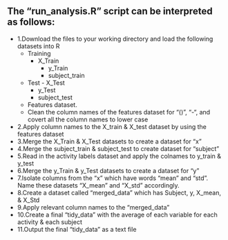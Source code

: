 ## The “run_analysis.R” script can be interpreted as follows:

- 1.Download the files to your working directory and load the following datasets into R
  - Training 
  	- X_Train
        - y_Train
        - subject_train
  - Test
        - X_Test
	- y_Test  
	- subject_test
  - Features dataset.
  -   Clean the column names of the features dataset for “()”, “-“, and covert all the column names to lower case 
- 2.Apply column names to the X_train & X_test dataset by using the features dataset
- 3.Merge the X_Train & X_Test datasets to create a dataset for “x”
- 4.Merge the subject_train & subject_test to create dataset for “subject”
- 5.Read in the activity labels dataset and apply the colnames to y_train & y_test
- 6.Merge the y_Train & y_Test datasets to create a dataset for “y”
- 7.Isolate columns from the “x” which have words “mean” and “std”. Name these datasets “X_mean” and “X_std” accordingly.
- 8.Create a dataset called “merged_data” which has Subject, y, X_mean, & X_Std
- 9.Apply relevant column names to the “merged_data”
- 10.Create a final “tidy_data” with the average of each variable for each activity & each subject
- 11.Output the final “tidy_data” as a text file
